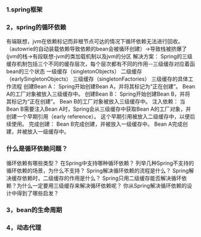 ### 1.spring框架
### 2，spring的循环依赖
有端联想，jvm在依赖标记而非根节点可达的情况下循环依赖无法进行回收。
（autowrie的自动装载依赖导致依赖的bean会被循环创建）->导致栈被挤爆了(jvm的栈->有段联想-jvm的类加载机制以及jvm的分区
解决方案：
Spring的三级缓存机制包括三个不同的缓存层次，每个层次都有不同的作用--三级缓存对应着函bean的三个状态
一级缓存（singletonObjects）
二级缓存（earlySingletonObjects）
三级缓存（singletonFactories）
三级缓存的具体工作流程
创建Bean A：
Spring开始创建Bean A，并将其标记为“正在创建”。
Bean A的工厂对象被放入三级缓存中。
创建Bean B：
Spring开始创建Bean B，并将其标记为“正在创建”。
Bean B的工厂对象被放入三级缓存中。
注入依赖：
当Bean B需要注入Bean A时，Spring会从三级缓存中获取Bean A的工厂对象，并创建一个早期引用（early reference）。
这个早期引用被放入二级缓存中，以便后续使用。
完成创建：
Bean B完成创建，并被放入一级缓存中。
Bean A完成创建，并被放入一级缓存中。
### 什么是循环依赖问题？
循环依赖有哪些类型？
在Spring中支持哪种循环依赖？
列举几种Spring不支持的循环依赖的场景，为什么不支持？
Spring解决循环依赖的流程是什么？
Spring解决缓存依赖时，二级缓存的作用是什么？
Spring只用二级缓存能否解决循环依赖？为什么一定要用三级缓存来解决循环依赖呢？
你从Spring解决循环依赖的设计中得到了哪些启发？
### 3，bean的生命周期
### 4，动态代理
